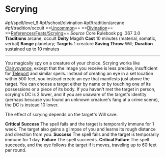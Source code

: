 # Scrying
#pf/spell/level_6 #pf/school/divination #pf/tradition/arcane #pf/tradition/occult
==[Uncommon](../../../Traits/Uncommon.md)== ==[Divination](../../../Traits/Divination.md)== ==[References/Feats/Scrying](References/Feats/Scrying)==
*Source* Core Rulebook pg. 367 3.0
**Traditions** arcane, occult
**Deity** Magdh
**Cast** 10 minutes (material, somatic, verbal)
**Range** planetary; **Targets** 1 creature
**Saving Throw** Will; **Duration** sustained up to 10 minutes

---
You magically spy on a creature of your choice. Scrying works like [Clairvoyance](../Level%204/Clairvoyance.md), except that the image you receive is less precise, insufficient for [Teleport](Teleport.md) and similar spells. Instead of creating an eye in a set location within 500 feet, you instead create an eye that manifests just above the target. You can choose a target either by name or by touching one of its possessions or a piece of its body. If you haven't met the target in person, scrying's DC is 2 lower, and if you are unaware of the target's identity (perhaps because you found an unknown creature's fang at a crime scene), the DC is instead 10 lower.

The effect of scrying depends on the target's Will save.

**Critical Success** The spell fails and the target is temporarily immune for 1 week. The target also gains a glimpse of you and learns its rough distance and direction from you.
**Success** The spell fails and the target is temporarily immune for 1 day.
**Failure** The spell succeeds.
**Critical Failure** The spell succeeds, and the eye follows the target if it moves, traveling up to 60 feet per round.